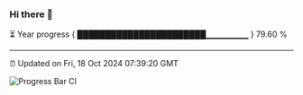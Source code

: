 ### Hi there 👋

⏳ Year progress { ███████████████████████▁▁▁▁▁▁▁ } 79.60 %

---

⏰ Updated on Fri, 18 Oct 2024 07:39:20 GMT

![Progress Bar CI](https://github.com/IshwaranRudhara/GIT-ACTION/workflows/Progress%20Bar%20CI/badge.svg)
